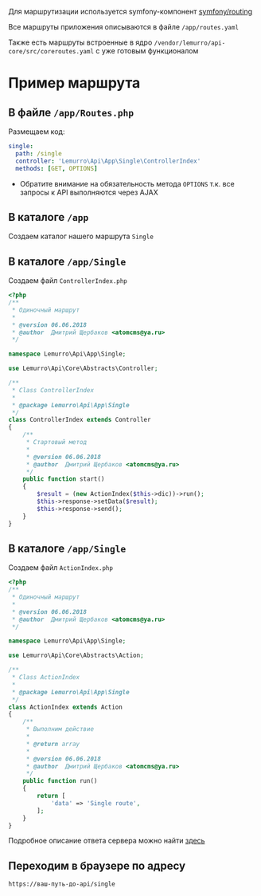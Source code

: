 Для маршрутизации используется symfony-компонент [symfony/routing](https://github.com/symfony/routing)

Все маршруты приложения описываются в файле `/app/routes.yaml`

Также есть маршруты встроенные в ядро `/vendor/lemurro/api-core/src/coreroutes.yaml` с уже готовым функционалом

# Пример маршрута
## В файле `/app/Routes.php`
Размещаем код:
```yaml
single:
  path: /single
  controller: 'Lemurro\Api\App\Single\ControllerIndex'
  methods: [GET, OPTIONS]
```
* Обратите внимание на обязательность метода `OPTIONS` т.к. все запросы к API выполняются через AJAX

## В каталоге `/app`
Создаем каталог нашего маршрута `Single`

## В каталоге `/app/Single`
Создаем файл `ControllerIndex.php`
```php
<?php
/**
 * Одиночный маршрут
 *
 * @version 06.06.2018
 * @author  Дмитрий Щербаков <atomcms@ya.ru>
 */

namespace Lemurro\Api\App\Single;

use Lemurro\Api\Core\Abstracts\Controller;

/**
 * Class ControllerIndex
 *
 * @package Lemurro\Api\App\Single
 */
class ControllerIndex extends Controller
{
    /**
     * Стартовый метод
     *
     * @version 06.06.2018
     * @author  Дмитрий Щербаков <atomcms@ya.ru>
     */
    public function start()
    {
        $result = (new ActionIndex($this->dic))->run();
        $this->response->setData($result);
        $this->response->send();
    }
}

```

## В каталоге `/app/Single`
Создаем файл `ActionIndex.php`
```php
<?php
/**
 * Одиночный маршрут
 *
 * @version 06.06.2018
 * @author  Дмитрий Щербаков <atomcms@ya.ru>
 */

namespace Lemurro\Api\App\Single;

use Lemurro\Api\Core\Abstracts\Action;

/**
 * Class ActionIndex
 *
 * @package Lemurro\Api\App\Single
 */
class ActionIndex extends Action
{
    /**
     * Выполним действие
     *
     * @return array
     *
     * @version 06.06.2018
     * @author  Дмитрий Щербаков <atomcms@ya.ru>
     */
    public function run()
    {
        return [
            'data' => 'Single route',
        ];
    }
}

```
Подробное описание ответа сервера можно найти [здесь](10_API-Сервер_(Server)/20_Использование/20_Ответ_сервера.md)

## Переходим в браузере по адресу
`https://ваш-путь-до-api/single`